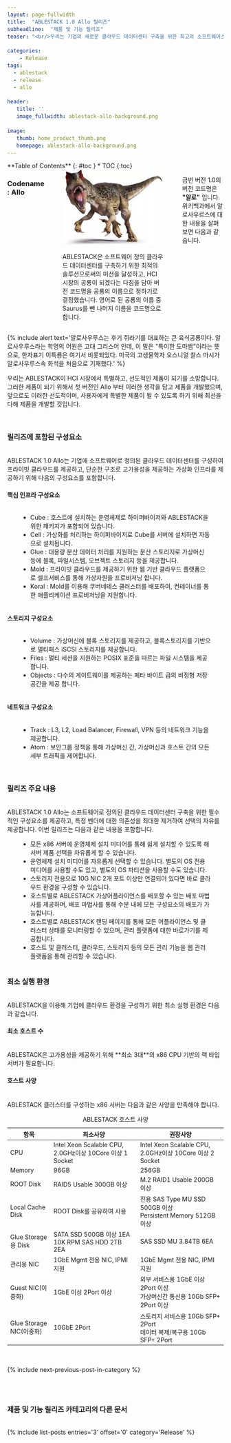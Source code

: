 ```yaml
---
layout: page-fullwidth
title:  "ABLESTACK 1.0 Allo 릴리즈"
subheadline:  "제품 및 기능 릴리즈"
teaser: "<br/>우리는 기업의 새로운 클라우드 데이터센터 구축을 위한 최고의 소프트웨어스택인 ABLESTACK의 첫번째 버전을 릴리즈 하고 자신있게 제품을 선보입니다. 지금 바로 ABLESTACK을 기업에서 설치하여 프라이빗 클라우드 환경을 구성할 수 있습니다."

categories:
    - Release
tags:
  - ablestack
  - release
  - allo

header:
   title: ''
   image_fullwidth: ablestack-allo-background.png

image:
   thumb: home_product_thumb.png
   homepage: ablestack-allo-background.png
---
```


<div class="row">
<div class="medium-4 medium-push-8 columns" markdown="1">
  <div class="panel radius" markdown="1">
  **Table of Contents**
  {: #toc }
  *  TOC
  {:toc}
  </div>
</div><!-- /.medium-4.columns -->

<div class="medium-8 medium-pull-4 columns" markdown="1">

### Codename : Allo
<br/>
<div class="row">
   <div class="small-4 columns">
      <img src="/images/allosaurus-img.jpeg">
   </div>
   <div class="small-8 columns">
      <p>
        ABLESTACK은 소프트웨어 정의 클라우드 데이터센터를 구축하기 위한 최적의 솔루션으로써의 미션을 달성하고, HCI 시장의 공룡이 되겠다는 다짐을 담아 버전 코드명을 공룡의 이름으로 정하기로 결정했습니다. 영어로 된 공룡의 이름 중 Saurus를 뺀 나머지 이름을 코드명으로 합니다. 
      </p>
   </div>
</div>
<br/>


금번 버전 1.0의 버전 코드명은 **"알로"** 입니다. 위키백과에서 알로사우르스에 대한 내용을 살펴보면 다음과 같습니다. 

</div>
</div>

{% include alert text='알로사우루스는 후기 쥐라기를 대표하는 큰 육식공룡이다. 알로사우루스라는 학명의 어원은 고대 그리스어 인데, 이 말은 "특이한 도마뱀"이라는 뜻으로, 한자표기 이특룡은 여기서 비롯되었다. 미국의 고생물학자 오스니얼 찰스 마시가 알로사우루스속 화석을 처음으로 기재했다.' %}

우리는 ABLESTACK이 HCI 시장에서 특별하고, 선도적인 제품이 되기를 소망합니다. 그러한 제품이 되기 위해서 첫 버전인 Allo 부터 이러한 생각을 담고 제품을 개발했으며, 앞으로도 이러한 선도적이며, 사용자에게 특별한 제품이 될 수 있도록 하기 위해 최선을 다해 제품을 개발할 것입니다. 

<br/>

### 릴리즈에 포함된 구성요소
<br/>
ABLESTACK 1.0 Allo는 기업에 소프트웨어로 정의된 클라우드 데이터센터를 구성하여 프라이빗 클라우드를 제공하고, 단순한 구조로 고가용성을 제공하는 가상화 인프라를 제공하기 위해 다음의 구성요소를 포함합니다. 

#### 핵심 인프라 구성요소

<div class="row">
  <div class="medium-12 column" style="padding:0 30px;">
    <p>
      <ul>
        <li>Cube : 호스트에 설치하는 운영체제로 하이퍼바이저와 ABLESTACK을 위한 패키지가 포함되어 있습니다. </li>
        <li>Cell : 가상화를 처리하는 하이퍼바이저로 Cube를 서버에 설치하면 자동으로 설치됩니다. </li>
        <li>Glue : 대용량 분산 데이터 처리를 지원하는 분산 스토리지로 가상머신 등에 블록, 파일시스템, 오브젝트 스토리지 등을 제공합니다. </li>
        <li>Mold : 프라이빗 클라우드를 제공하기 위한 웹 기반 클라우드 플랫폼으로 셀프서비스를 통해 가상자원을 프로비저닝 합니다.</li>
        <li>Koral : Mold를 이용해 쿠버네테스 클러스터를 배포하여, 컨테이너를 통한 애플리케이션 프로비저닝을 지원합니다. </li>
      </ul>
    </p>
  </div>
</div>

#### 스토리지 구성요소

<div class="row">
  <div class="medium-12 column" style="padding:0 30px;">
    <p>
      <ul>
        <li>Volume : 가상머신에 블록 스토리지를 제공하고, 블록스토리지를 기반으로 멀티패스 iSCSI 스토리지를 제공합니다. </li>
        <li>Files : 멀티 세션을 지원하는 POSIX 표준을 따르는 파일 시스템을 제공합니다.</li>
        <li>Objects : 다수의 게이트웨이를 제공하는 페타 바이트 급의 비정형 저장공간을 제공 합니다.</li>
      </ul>
    </p>
  </div>
</div>

#### 네트워크 구성요소

<div class="row">
  <div class="medium-12 column" style="padding:0 30px;">
    <p>
      <ul>
        <li>Track : L3, L2, Load Balancer, Firewall, VPN 등의 네트워크 기능을 제공합니다. </li>
        <li>Atom : 보안그룹 정책을 통해 가상머신 간, 가상머신과 호스트 간의 모든 세부 트래픽을 제어합니다. </li>
      </ul>
    </p>
  </div>
</div>
<br/>

### 릴리즈 주요 내용
<br/>
ABLESTACK 1.0 Allo는 소프트웨어로 정의된 클라우드 데이터센터 구축을 위한 필수적인 구성요소를 제공하고, 특정 벤더에 대한 의존성을 최대한 제거하여 선택의 자유를 제공합니다. 이번 릴리즈는 다음과 같은 내용을 포함합니다.

<div class="row">
  <div class="medium-12 column" style="padding:0 30px;">
    <p>
      <ul>
        <li>모든 x86 서버에 운영체제 설치 미디어를 통해 쉽게 설치할 수 있도록 해 서버 제품 선택을 자유롭게 할 수 있습니다.</li>
        <li>운영체제 설치 미디어를 자유롭게 선택할 수 있습니다. 별도의 OS 전용 미디어를 사용할 수도 있고, 별도의 OS 파티션을 사용할 수도 있습니다. </li>
        <li>스토리지 전용으로 10G NIC 2개 포트 이상만 연결되어 있다면 바로 클라우드 환경을 구성할 수 있습니다. </li>
        <li>호스트별로 ABLESTACK 가상어플라이언스를 배포할 수 있는 배포 마법사를 제공하며, 배포 마법사를 통해 수분 내에 모든 구성요소의 배포가 가능합니다. </li>
        <li>호스트별로 ABLESTACK 랜딩 페이지를 통해 모든 어플라이언스 및 클러스터 상태를 모니터링할 수 있으며, 관리 플랫폼에 대한 바로가기를 제공합니다. </li>
        <li>호스트 및 클러스터, 클라우드, 스토리지 등의 모든 관리 기능을 웹 관리 플랫폼을 통해 관리할 수 있습니다. </li>
      </ul>
    </p>
  </div>
</div>

### 최소 실행 환경
<br/>
ABLESTACK을 이용해 기업에 클라우드 환경을 구성하기 위한 최소 실행 환경은 다음과 같습니다. 

#### 최소 호스트 수
<br/>
ABLESTACK은 고가용성을 제공하기 위해 **최소 3대**의 x86 CPU 기반의 랙 타입 서버가 필요합니다. 

#### 호스트 사양
<br/>
ABLESTACK 클러스터를 구성하는 x86 서버는 다음과 같은 사양을 만족해야 합니다. 

<table style="width: 100%">
  <caption>ABLESTACK 호스트 사양</caption>
  <colgroup>
    <col span="1" style="width: 20%;">
    <col span="1" style="width: 40%;">
    <col span="1" style="width: 40%;">
  </colgroup>
  <thead>
    <tr>
      <th>항목</th>
      <th>최소사양</th>
      <th>권장사양</th>
    </tr>
  </thead>
  <tbody>
    <tr>
      <td>CPU</td>
      <td>Intel Xeon Scalable CPU, <br/>2.0GHz이상 10Core 이상 1 Socket</td>
      <td>Intel Xeon Scalable CPU, <br/>2.0GHz이상 10Core 이상 2 Socket</td>
    </tr>
    <tr>
      <td>Memory</td>
      <td>96GB</td>
      <td>256GB</td>
    </tr>
    <tr>
      <td>ROOT Disk</td>
      <td>RAID5 Usable 300GB 이상</td>
      <td>M.2 RAID1 Usable 200GB 이상</td>
    </tr>
    <tr>
      <td>Local Cache Disk</td>
      <td>ROOT Disk를 공유하여 사용</td>
      <td>전용 SAS Type MU SSD 500GB 이상<br/>Persistent Memory 512GB 이상</td>
    </tr>
    <tr>
      <td>Glue Storage용 Disk</td>
      <td>SATA SSD 500GB 이상 1EA<br/>10K RPM SAS HDD 2TB 2EA</td>
      <td>SAS SSD MU 3.84TB 6EA</td>
    </tr>
    <tr>
      <td>관리용 NIC</td>
      <td>1GbE Mgmt 전용 NIC, IPMI 지원</td>
      <td>1GbE Mgmt 전용 NIC, IPMI 지원</td>
    </tr>
    <tr>
      <td>Guest NIC(이중화)</td>
      <td>1GbE 이상 2Port 이상</td>
      <td>외부 서비스용 1GbE 이상 2Port 이상<br/>가상머신간 통신용 10Gb SFP+ 2Port 이상</td>
    </tr>
    <tr>
      <td>Glue Storage NIC(이중화)</td>
      <td>10GbE 2Port</td>
      <td>스토리지 서비스용 10Gb SFP+ 2Port<br/>데이터 복제/복구용 10Gb SFP+ 2Port</td>
    </tr>
  </tbody>
</table>

<br/><br/>
{% include next-previous-post-in-category %}

<br/><br/>
<h3>제품 및 기능 릴리즈 카테고리의 다른 문서</h3>
<br/>
{% include list-posts entries='3' offset='0' category='Release' %}